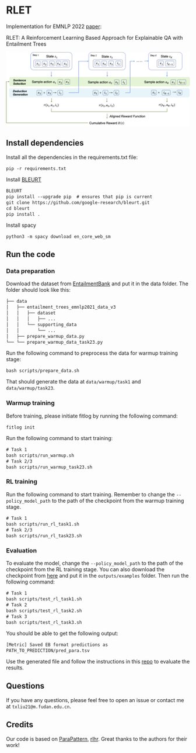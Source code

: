 # RLET

Implementation for EMNLP 2022 [paper](https://aclanthology.org/2022.emnlp-main.483.pdf):

RLET: A Reinforcement Learning Based Approach for Explainable QA with Entailment Trees

![Fig](img/rlet.png)

## Install dependencies

Install all the dependencies in the requirements.txt file:
```
pip -r requirements.txt
```
Install [BLEURT](https://github.com/google-research/bleurt)
```
BLEURT
pip install --upgrade pip  # ensures that pip is current
git clone https://github.com/google-research/bleurt.git
cd bleurt
pip install .
```
Install spacy
```
python3 -m spacy download en_core_web_sm
```

## Run the code



### Data preparation

Download the dataset from [EntailmentBank](https://allenai.org/data/entailmentbank) and put it in the data folder. The folder should look like this:
```
├── data
│   ├── entailment_trees_emnlp2021_data_v3
│   │   ├── dataset
│   │   │   ├── ...
│   │   └── supporting_data
│   │       └── ...
│   ├── prepare_warmup_data.py
└── └── prepare_warmup_data_task23.py
```

Run the following command to preprocess the data for warmup training stage:
```
bash scripts/prepare_data.sh
```
That should generate the data at `data/warmup/task1` and `data/warmup/task23`.



### Warmup training

Before training, please initiate fitlog by running the following command:
```
fitlog init
```
Run the following command to start training:
```
# Task 1
bash scripts/run_warmup.sh
# Task 2/3
bash scripts/run_warmup_task23.sh
```


### RL training
 
Run the following command to start training. Remember to change the `--policy_model_path` to the path of the checkpoint from the warmup training stage.
```
# Task 1
bash scripts/run_rl_task1.sh
# Task 2/3
bash scripts/run_rl_task23.sh
```


### Evaluation

To evaluate the model, change the `--policy_model_path` to the path of the checkpoint from the RL training stage.
You can also download the checkpoint from [here](https://drive.google.com/drive/folders/1hTb5IBYFYom9uOC2WNQATslWVyWuFWIm?usp=sharing) and put it in the `outputs/examples` folder. Then run the following command:
```
# Task 1
bash scripts/test_rl_task1.sh
# Task 2
bash scripts/test_rl_task2.sh
# Task 3
bash scripts/test_rl_task3.sh
```

You should be able to get the following output:
```
[Metric] Saved EB format predictions as PATH_TO_PREDICTION/pred_para.tsv        
```

Use the generated file and follow the instructions in this [repo](https://github.com/allenai/entailment_bank) to evaluate the results.





## Questions

If you have any questions, please feel free to open an issue or contact me at `txliu21@m.fudan.edu.cn`.

## Credits

Our code is based on [ParaPattern](https://github.com/alephic/ParaPattern), [rlhr](https://github.com/amzn/zero-shot-rlhr). Great thanks to the authors for their work!
